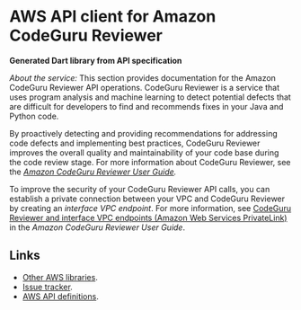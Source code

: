 # AWS API client for Amazon CodeGuru Reviewer

**Generated Dart library from API specification**

*About the service:*
This section provides documentation for the Amazon CodeGuru Reviewer API
operations. CodeGuru Reviewer is a service that uses program analysis and
machine learning to detect potential defects that are difficult for
developers to find and recommends fixes in your Java and Python code.

By proactively detecting and providing recommendations for addressing code
defects and implementing best practices, CodeGuru Reviewer improves the
overall quality and maintainability of your code base during the code review
stage. For more information about CodeGuru Reviewer, see the <i> <a
href="https://docs.aws.amazon.com/codeguru/latest/reviewer-ug/welcome.html">Amazon
CodeGuru Reviewer User Guide</a>.</i>

To improve the security of your CodeGuru Reviewer API calls, you can
establish a private connection between your VPC and CodeGuru Reviewer by
creating an <i>interface VPC endpoint</i>. For more information, see <a
href="https://docs.aws.amazon.com/codeguru/latest/reviewer-ug/vpc-interface-endpoints.html">CodeGuru
Reviewer and interface VPC endpoints (Amazon Web Services PrivateLink)</a>
in the <i>Amazon CodeGuru Reviewer User Guide</i>.

## Links

- [Other AWS libraries](https://github.com/agilord/aws_client/tree/master/generated).
- [Issue tracker](https://github.com/agilord/aws_client/issues).
- [AWS API definitions](https://github.com/aws/aws-sdk-js/tree/master/apis).
